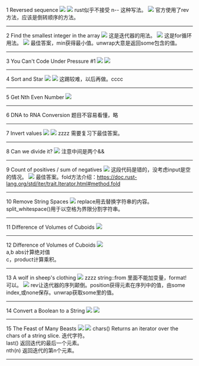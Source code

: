 1 Reversed sequence
![](images/2021-07-13-15-33-46.png)
![](images/2021-07-13-15-50-17.png)
rust似乎不接受 n-- 这种写法。
![](images/2021-07-13-15-51-36.png)
官方使用了rev方法，应该是倒转顺序的方法。
***
2 Find the smallest integer in the array
![](images/2021-07-13-16-08-31.png)
这是迭代器的用法。
![](images/2021-07-13-16-18-01.png)
这是for循环用法。
![](images/2021-07-13-16-22-40.png)
最佳答案，min获得最小值。unwrap大意是返回some包含的值。
***
3 You Can't Code Under Pressure #1
![](images/2021-07-13-17-04-44.png)
![](images/2021-07-13-17-05-31.png)
***
4 Sort and Star
![](images/2021-07-13-17-07-20.png)
![](images/2021-07-13-17-09-17.png)
这踢较难，以后再做。cccc
***
5 Get Nth Even Number
![](images/2021-07-13-17-12-49.png)
***
6 DNA to RNA Conversion
题目不容易看懂，略
***
7 Invert values
![](images/2021-07-13-19-22-12.png)
![](images/2021-07-13-19-34-46.png)
zzzz 需要复习下最佳答案。
***
8 Can we divide it?
![](images/2021-07-13-19-40-51.png)
注意中间是两个&&
***
9 Count of positives / sum of negatives 
![](images/2021-07-13-22-12-52.png)
这段代码是错的，没考虑input是空的情况。
![](images/2021-07-13-22-17-34.png)
最佳答案。fold方法介绍：https://doc.rust-lang.org/std/iter/trait.Iterator.html#method.fold
***
10 Remove String Spaces
![](images/2021-07-13-22-38-20.png)
replace用去替换字符串的内容。  
split_whitespace()用于以空格为界限分割字符串。
***
11 Difference of Volumes of Cuboids
![](images/2021-07-14-12-02-10.png)
***
12 Difference of Volumes of Cuboids
![](images/2021-07-14-12-09-21.png)  
a,b abs计算绝对值  
c，product计算乘积。
***
13 A wolf in sheep's clothing
![](images/2021-07-14-13-02-12.png)
zzzz string::from 里面不能加变量，format! 可以。
![](images/2021-07-14-13-08-32.png)
rev让迭代器的序列颠倒。position获得元素在序列中的值，由some index,或none保存。unwrap获取some里的值。
***
14 Convert a Boolean to a String
![](images/2021-07-14-13-20-43.png)
![](images/2021-07-14-13-21-34.png)
***
15 The Feast of Many Beasts
![](images/2021-07-14-15-24-52.png)
![](images/2021-07-14-15-27-17.png)
chars() Returns an iterator over the chars of a string slice.  迭代字符。  
last() 返回迭代的最后一个元素。  
nth(n) 返回迭代的第n个元素。
***


